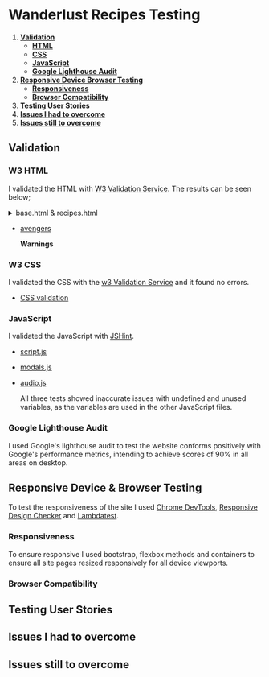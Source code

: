 # Wanderlust Recipes Testing

1. [**Validation**](testing.md#validation)
   * [**HTML**](testing.md#w3-html)
   * [**CSS**](testing.md#w3-css)
   * [**JavaScript**](testing.md#javascript)
   * [**Google Lighthouse Audit**](testing.md#google-lighthouse-audit)
2. [**Responsive Device Browser Testing**](testing.md#responsive-device--browser-testing)
   * [**Responsiveness**](testing.md#responsiveness)
   * [**Browser Compatibility**](testing.md#browser-compatibility)
3. [**Testing User Stories**](testing.md#testing-user-stories)
4. [**Issues I had to overcome**](testing.md#issues-i-had-to-overcome)
5. [**Issues still to overcome**](testing.md#issues-still-to-overcome)

## Validation

### W3 HTML

I validated the HTML with [W3 Validation Service](https://validator.w3.org/). The results can be seen below;

<details>
<summary>base.html & recipes.html</summary>

![Base & Recipes](assets/images/validation/html/recipes.PNG)
</details>

* [avengers](testing.md)

  **Warnings**

### W3 CSS

I validated the CSS with the [w3 Validation Service](https://jigsaw.w3.org/css-validator/) and it found no errors.

* [CSS validation](testing.md)

### JavaScript

I validated the JavaScript with [JSHint](https://jshint.com/).

* [script.js](testing.md)
* [modals.js](testing.md)
* [audio.js](testing.md)

  All three tests showed inaccurate issues with undefined and unused variables, as the variables are used in the other JavaScript files.

### Google Lighthouse Audit

I used Google's lighthouse audit to test the website conforms positively with Google's performance metrics, intending to achieve scores of 90% in all areas on desktop.

## Responsive Device & Browser Testing

To test the responsiveness of the site I used [Chrome DevTools](https://developers.google.com/web/tools/chrome-devtools), [Responsive Design Checker](https://www.responsivedesignchecker.com/) and [Lambdatest](https://www.lambdatest.com/).

### Responsiveness

To ensure responsive I used bootstrap, flexbox methods and containers to ensure all site pages resized responsively for all device viewports.

### Browser Compatibility

## Testing User Stories

## Issues I had to overcome

## Issues still to overcome

